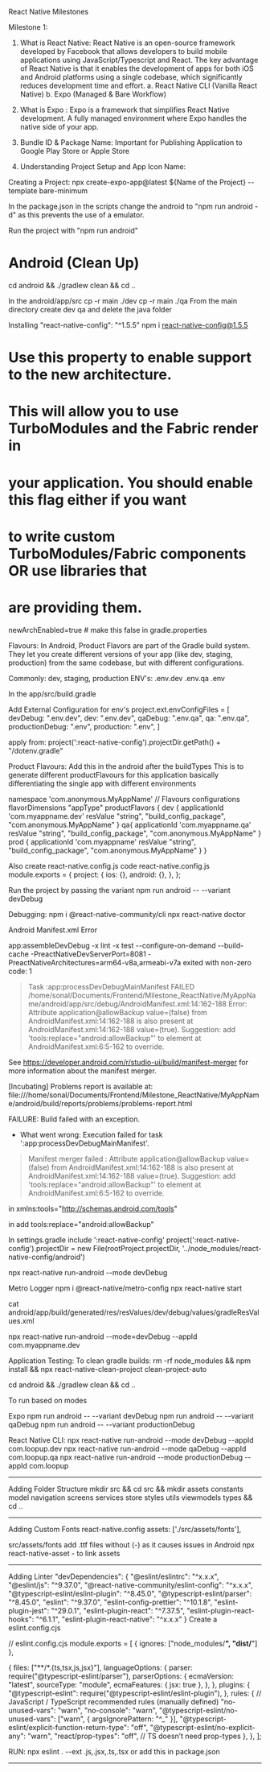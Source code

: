 React Native Milestones

Milestone 1: 
1. What is React Native: React Native is an open-source framework developed by Facebook that allows developers to build mobile applications using JavaScript/Typescript and React. The key advantage of React Native is that it enables the development of apps for both iOS and Android platforms using a single codebase, which significantly reduces development time and effort.
a. React Native CLI (Vanilla React Native)
b. Expo (Managed & Bare Workflow)
2. What is Expo : Expo is a framework that simplifies React Native development. A fully managed environment where Expo handles the native side of your app.
3. Bundle ID & Package Name: Important for Publishing Application to Google Play Store or Apple Store

4. Understanding Project Setup and App Icon Name: 

Creating a Project:
npx create-expo-app@latest ${Name of the Project} --template bare-minimum

In the package.json in the scripts change the android to "npm run android -d" as this prevents the use of a emulator.

Run the project with "npm run android"

# Android (Clean Up)
cd android && ./gradlew clean && cd ..

In the android/app/src
cp -r main ./dev
cp -r main ./qa
From the main directory create
dev
qa
and delete the java folder

Installing "react-native-config": "^1.5.5"
npm i react-native-config@1.5.5

# Use this property to enable support to the new architecture.
# This will allow you to use TurboModules and the Fabric render in
# your application. You should enable this flag either if you want
# to write custom TurboModules/Fabric components OR use libraries that
# are providing them.
newArchEnabled=true # make this false in gradle.properties

Flavours: 
In Android, Product Flavors are part of the Gradle build system.
They let you create different versions of your app (like dev, staging, production) from the same codebase, but with different configurations.

Commonly: dev, staging, production
ENV's: .env.dev .env.qa .env


In the app/src/build.gradle

Add External Configuration for env's
project.ext.envConfigFiles = [
    devDebug: ".env.dev",
    dev: ".env.dev",
    qaDebug: ".env.qa",
    qa: ".env.qa",
    productionDebug: ".env",
    production: ".env",
]

apply from: project(':react-native-config').projectDir.getPath() + "/dotenv.gradle"

Product Flavours: Add this in the android after the buildTypes
This is to generate different productFlavours for this application basically differentiating the single app with different environments

namespace 'com.anonymous.MyAppName'
   // Flavours configurations
    flavorDimensions "appType"
    productFlavors {
        dev {
            applicationId 'com.myappname.dev'
            resValue "string", "build_config_package", "com.anonymous.MyAppName"
        }
        qa{
            applicationId 'com.myappname.qa'
            resValue "string", "build_config_package", "com.anonymous.MyAppName"
        }
        prod {
            applicationId 'com.myappname'
            resValue "string", "build_config_package", "com.anonymous.MyAppName"
        }
    }

Also create react-native.config.js
code react-native.config.js
module.exports = {
 project: {
   ios: {},
   android: {},
 },
};

Run the project by passing the variant npm run android -- --variant devDebug

Debugging:
npm i @react-native-community/cli
npx react-native doctor

Android Manifest.xml Error

app:assembleDevDebug -x lint -x test --configure-on-demand --build-cache -PreactNativeDevServerPort=8081 -PreactNativeArchitectures=arm64-v8a,armeabi-v7a exited with non-zero code: 1

> Task :app:processDevDebugMainManifest FAILED
/home/sonal/Documents/Frontend/Milestone_ReactNative/MyAppName/android/app/src/debug/AndroidManifest.xml:14:162-188 Error:
        Attribute application@allowBackup value=(false) from AndroidManifest.xml:14:162-188
        is also present at AndroidManifest.xml:14:162-188 value=(true).
        Suggestion: add 'tools:replace="android:allowBackup"' to <application> element at AndroidManifest.xml:6:5-162 to override.

See https://developer.android.com/r/studio-ui/build/manifest-merger for more information about the manifest merger.


[Incubating] Problems report is available at: file:///home/sonal/Documents/Frontend/Milestone_ReactNative/MyAppName/android/build/reports/problems/problems-report.html

FAILURE: Build failed with an exception.

* What went wrong:
Execution failed for task ':app:processDevDebugMainManifest'.
> Manifest merger failed : Attribute application@allowBackup value=(false) from AndroidManifest.xml:14:162-188
        is also present at AndroidManifest.xml:14:162-188 value=(true).
        Suggestion: add 'tools:replace="android:allowBackup"' to <application> element at AndroidManifest.xml:6:5-162 to override.

in <manifest> xmlns:tools="http://schemas.android.com/tools"

in <application> add tools:replace="android:allowBackup"

In settings.gradle
include ':react-native-config'
project(':react-native-config').projectDir = new File(rootProject.projectDir, '../node_modules/react-native-config/android')

npx react-native run-android --mode devDebug

Metro Logger
npm i @react-native/metro-config
npx react-native start

cat android/app/build/generated/res/resValues/dev/debug/values/gradleResValues.xml

npx react-native run-android --mode=devDebug --appId com.myappname.dev



Application Testing:
To clean gradle builds: 
rm -rf node_modules && npm install && npx react-native-clean-project clean-project-auto

cd android && ./gradlew clean && cd ..

To run based on modes

Expo 
npm run android -- --variant devDebug
npm run android -- --variant qaDebug
npm run android -- --variant productionDebug

React Native CLI:
npx react-native run-android --mode devDebug --appId com.loopup.dev
npx react-native run-android --mode qaDebug --appId com.loopup.qa
npx react-native run-android --mode productionDebug --appId com.loopup

---

Adding Folder Structure
mkdir src && cd src && mkdir assets constants model navigation screens services store styles utils viewmodels types && cd ..

---

Adding Custom Fonts
 react-native.config
 assets: ['./src/assets/fonts'],

src/assets/fonts
add .ttf files without (-) as it causes issues in Android
npx react-native-asset -  to link assets

---

Adding Linter
  "devDependencies": {
    "@eslint/eslintrc": "^x.x.x",
    "@eslint/js": "^9.37.0",
    "@react-native-community/eslint-config": "^x.x.x",
    "@typescript-eslint/eslint-plugin": "^8.45.0",
    "@typescript-eslint/parser": "^8.45.0",
    "eslint": "^9.37.0",
    "eslint-config-prettier": "^10.1.8",
    "eslint-plugin-jest": "^29.0.1",
    "eslint-plugin-react": "^7.37.5",
    "eslint-plugin-react-hooks": "^6.1.1",
    "eslint-plugin-react-native": "^x.x.x"
  }
Create a eslint.config.cjs

// eslint.config.cjs
module.exports = [
  { ignores: ["node_modules/**", "dist/**"] },

  {
    files: ["**/*.{ts,tsx,js,jsx}"],
    languageOptions: {
      parser: require("@typescript-eslint/parser"),
      parserOptions: {
        ecmaVersion: "latest",
        sourceType: "module",
        ecmaFeatures: { jsx: true },
      },
    },
    plugins: {
      "@typescript-eslint": require("@typescript-eslint/eslint-plugin"),
    },
    rules: {
      // JavaScript / TypeScript recommended rules (manually defined)
      "no-unused-vars": "warn",
      "no-console": "warn",
      "@typescript-eslint/no-unused-vars": ["warn", { argsIgnorePattern: "^_" }],
      "@typescript-eslint/explicit-function-return-type": "off",
      "@typescript-eslint/no-explicit-any": "warn",
      "react/prop-types": "off", // TS doesn’t need prop-types
    },
  },
];


RUN:
npx eslint . --ext .js,.jsx,.ts,.tsx or add this in package.json

---

